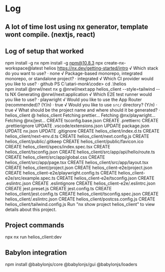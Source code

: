 # Log

## A lot of time lost using nx generator, template wont compile. (nextjs, react)

## Log of setup that worked

npm install -g nx
npm install -g npm@10.8.3
npx create-nx-workspace@latest helios
https://nx.dev/getting-started/intro
√ Which stack do you want to use? · none
√ Package-based monorepo, integrated monorepo, or standalone project? · integrated
√ Which CI provider would you like to use? · github
PS C:\atari-monk\code> cd .\helios\
npm install @nrwl/next
nx g @nrwl/next:app helios_client --style=tailwind --ts
 NX  Generating @nrwl/next:application
√ Which E2E test runner would you like to use? · playwright
√ Would you like to use the App Router (recommended)? (Y/n) · true
√ Would you like to use `src/` directory? (Y/n) · true
√ What should be the project name and where should it be generated? · helios_client @ helios_client
Fetching prettier...
Fetching @nx/playwright...
Fetching @nx/jest...
CREATE tsconfig.base.json
CREATE .prettierrc
CREATE .prettierignore
UPDATE .vscode/extensions.json
UPDATE package.json
UPDATE nx.json
UPDATE .gitignore
CREATE helios_client/index.d.ts
CREATE helios_client/next-env.d.ts
CREATE helios_client/next.config.js
CREATE helios_client/public/.gitkeep
CREATE helios_client/public/favicon.ico
CREATE helios_client/specs/index.spec.tsx
CREATE helios_client/tsconfig.json
CREATE helios_client/src/app/api/hello/route.ts
CREATE helios_client/src/app/global.css
CREATE helios_client/src/app/page.tsx
CREATE helios_client/src/app/layout.tsx
CREATE helios_client/project.json
CREATE helios_client-e2e/project.json
CREATE helios_client-e2e/playwright.config.ts
CREATE helios_client-e2e/src/example.spec.ts
CREATE helios_client-e2e/tsconfig.json
CREATE .eslintrc.json
CREATE .eslintignore
CREATE helios_client-e2e/.eslintrc.json
CREATE jest.preset.js
CREATE jest.config.ts
CREATE helios_client/jest.config.ts
CREATE helios_client/tsconfig.spec.json
CREATE helios_client/.eslintrc.json
CREATE helios_client/postcss.config.js
CREATE helios_client/tailwind.config.js
Run "nx show project helios_client" to view details about this project.

## Project commands

npx nx run helios_client:dev 

## Babylon integration

npm install @babylonjs/core @babylonjs/gui @babylonjs/loaders
